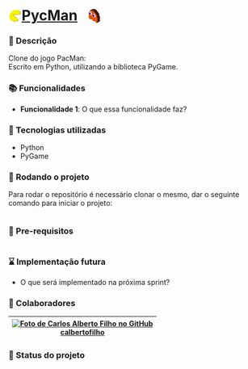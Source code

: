<!--↓               Cabeçalho do repositório               ↓-->
# [<img src="./resources/images/icon.png" alt="PycMan_Icon" height="26" align="left" target="_blank" style="transform:translate(0%, 30%);" />](https://github.com/calbertofilho/PycMan)[PycMan](https://github.com/calbertofilho/PycMan)[<img src="./resources/images/ghost.png" alt="Ghost_Icon" height="30" target="_blank" style="transform:translate(60%, 20%);" />](https://github.com/calbertofilho/PycMan)
<!--↑                   Fim do cabeçalho                   ↑-->

<!--↓  ↓-->
### :memo: Descrição
Clone do jogo PacMan:<br />
Escrito em Python, utilizando a biblioteca PyGame.
<!--↑  ↑-->

### :books: Funcionalidades
* <b>Funcionalidade 1</b>: O que essa funcionalidade faz?

### :wrench: Tecnologias utilizadas
* Python
* PyGame

### :rocket: Rodando o projeto
Para rodar o repositório é necessário clonar o mesmo, dar o seguinte comando para iniciar o projeto:
```
```

### :electric_plug: Pre-requisitos
```
```

### :hourglass: Implementação futura
* O que será implementado na próxima sprint?

### :handshake: Colaboradores
| [<img src="https://avatars.githubusercontent.com/u/84130607?v=4" alt="Foto de Carlos Alberto Filho no GitHub" height="100px" align="center" target="_blank" />](http://github.com/calbertofilho)<br />[calbertofilho](http://github.com/calbertofilho) |
| :--: |

### :dart: Status do projeto
<!--↑                                                      ↑-->